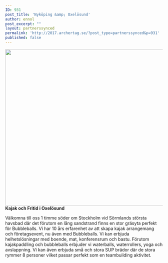 ```yaml
---
ID: 931
post_title: 'Nyköping &amp; Oxelösund'
author: ennol
post_excerpt: ""
layout: partnerssynced
permalink: 'http://2017.archertag.se/?post_type=partnerssynced&p=931'
published: false
---
```

<strong><img class="alignnone size-full wp-image-1209" src="http://bubbleball.se/wp-content/uploads/2018/01/kajak-och-fritid-bubbleball.jpg" alt="" width="1280" height="500" />Kajak och Fritid i Oxelösund</strong>

Välkomna till oss 1 timme söder om Stockholm vid Sörmlands största havsbad där det förutom en lång sandstrand finns en stor gräsyta perfekt för Bubbleballs.
Vi har 10 års erfarenhet av att skapa kajak arrangemang och företagsevent, nu även med Bubbleballs. Vi kan erbjuda helhetslösningar med boende, mat, konferensrum och bastu. Förutom kajakpaddling och bubbleballs erbjuder vi waterballs, waterrollers, yoga och avslappning. Vi kan även erbjuda små och stora SUP brädor där de stora rymmer 8 personer vilket passar perfekt som en teambuilding aktivitet.